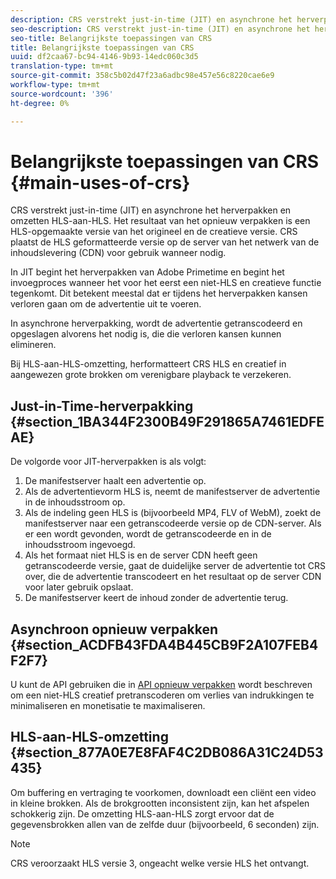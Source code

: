 ```yaml
---
description: CRS verstrekt just-in-time (JIT) en asynchrone het herverpakken en omzetten HLS-aan-HLS. Het resultaat van het opnieuw verpakken is een HLS-opgemaakte versie van het origineel en de creatieve versie. CRS plaatst de HLS geformatteerde versie op de server van het netwerk van de inhoudslevering (CDN) voor gebruik wanneer nodig.
seo-description: CRS verstrekt just-in-time (JIT) en asynchrone het herverpakken en omzetten HLS-aan-HLS. Het resultaat van het opnieuw verpakken is een HLS-opgemaakte versie van het origineel en de creatieve versie. CRS plaatst de HLS geformatteerde versie op de server van het netwerk van de inhoudslevering (CDN) voor gebruik wanneer nodig.
seo-title: Belangrijkste toepassingen van CRS
title: Belangrijkste toepassingen van CRS
uuid: df2caa67-bc94-4146-9b93-14edc060c3d5
translation-type: tm+mt
source-git-commit: 358c5b02d47f23a6adbc98e457e56c8220cae6e9
workflow-type: tm+mt
source-wordcount: '396'
ht-degree: 0%

---
```



# Belangrijkste toepassingen van CRS {#main-uses-of-crs}

CRS verstrekt just-in-time (JIT) en asynchrone het herverpakken en omzetten HLS-aan-HLS. Het resultaat van het opnieuw verpakken is een HLS-opgemaakte versie van het origineel en de creatieve versie. CRS plaatst de HLS geformatteerde versie op de server van het netwerk van de inhoudslevering (CDN) voor gebruik wanneer nodig.

In JIT begint het herverpakken van Adobe Primetime en begint het invoegproces wanneer het voor het eerst een niet-HLS en creatieve functie tegenkomt. Dit betekent meestal dat er tijdens het herverpakken kansen verloren gaan om de advertentie uit te voeren.

In asynchrone herverpakking, wordt de advertentie getranscodeerd en opgeslagen alvorens het nodig is, die die verloren kansen kunnen elimineren.

Bij HLS-aan-HLS-omzetting, herformatteert CRS HLS en creatief in aangewezen grote brokken om verenigbare playback te verzekeren.

## Just-in-Time-herverpakking {#section_1BA344F2300B49F291865A7461EDFEAE}

De volgorde voor JIT-herverpakken is als volgt:

1. De manifestserver haalt een advertentie op.
1. Als de advertentievorm HLS is, neemt de manifestserver de advertentie in de inhoudsstroom op.
1. Als de indeling geen HLS is (bijvoorbeeld MP4, FLV of WebM), zoekt de manifestserver naar een getranscodeerde versie op de CDN-server. Als er een wordt gevonden, wordt de getranscodeerde en in de inhoudsstroom ingevoegd.
1. Als het formaat niet HLS is en de server CDN heeft geen getranscodeerde versie, gaat de duidelijke server de advertentie tot CRS over, die de advertentie transcodeert en het resultaat op de server CDN voor later gebruik opslaat.
1. De manifestserver keert de inhoud zonder de advertentie terug.

## Asynchroon opnieuw verpakken {#section_ACDFB43FDA4B445CB9F2A107FEB4F2F7}

U kunt de API gebruiken die in [API opnieuw verpakken](../creative-repackaging-service/api-repackage.md) wordt beschreven om een niet-HLS creatief pretranscoderen om verlies van indrukkingen te minimaliseren en monetisatie te maximaliseren.

## HLS-aan-HLS-omzetting {#section_877A0E7E8FAF4C2DB086A31C24D53435}

Om buffering en vertraging te voorkomen, downloadt een cliënt een video in kleine brokken. Als de brokgrootten inconsistent zijn, kan het afspelen schokkerig zijn. De omzetting HLS-aan-HLS zorgt ervoor dat de gegevensbrokken allen van de zelfde duur (bijvoorbeeld, 6 seconden) zijn.

>[!NOTE]
>
>CRS veroorzaakt HLS versie 3, ongeacht welke versie HLS het ontvangt.